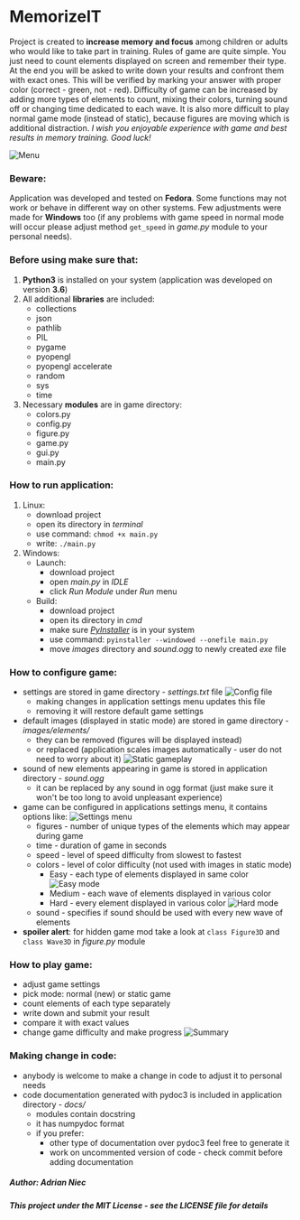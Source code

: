 # MemorizeIT

Project is created to **increase memory and focus** among children or adults who would like to take part in training. 
Rules of game are quite simple. You just need to count elements displayed on screen and remember their type. At the end 
you will be asked to write down your results and confront them with exact ones. This will be verified by marking your 
answer with proper color (correct - green, not - red). Difficulty of game can be increased by adding more types of 
elements to count, mixing their colors, turning sound off or changing time dedicated to each wave. It is also more 
difficult to play normal game mode (instead of static), because figures are moving which is additional distraction. *I 
wish you enjoyable experience with game and best results in memory training. Good luck!*

![Menu](images/Menu.png)

### Beware: 
Application was developed and tested on **Fedora**. Some functions may not work or behave in different way on other 
systems. Few adjustments were made for **Windows** too (if any problems with game speed in normal mode will occur 
please adjust method `get_speed` in *game.py* module to your personal needs).

### Before using make sure that:
1. **Python3** is installed on your system (application was developed on version **3.6**)
2. All additional **libraries** are included:
    - collections
	- json
	- pathlib
	- PIL
	- pygame
	- pyopengl
	- pyopengl accelerate
	- random
	- sys
	- time
3. Necessary **modules** are in game directory:
	- colors.py
	- config.py
    - figure.py
	- game.py
	- gui.py
	- main.py


### How to run application:
1. Linux:
    - download project
    - open its directory in *terminal*
    - use command: `chmod +x main.py`
    - write: `./main.py`
2. Windows:
    - Launch:
        - download project
        - open *main.py* in *IDLE*
        - click *Run Module* under *Run* menu
    - Build:
        - download project
        - open its directory in *cmd*
        - make sure [*PyInstaller*](https://pyinstaller.readthedocs.io/en/stable/installation.html) is in your system
        - use command: `pyinstaller --windowed --onefile main.py`
        - move *images* directory and *sound.ogg* to newly created *exe* file
        

### How to configure game:
- settings are stored in game directory - *settings.txt* file
	![Config file](images/Config.png)
	- making changes in application settings menu updates this file
	- removing it will restore default game settings
- default images (displayed in static mode) are stored in game directory - *images/elements/*
	- they can be removed (figures will be displayed instead)
	- or replaced (application scales images automatically - user do not need to worry about it)
	![Static gameplay](images/Static.png)
- sound of new elements appearing in game is stored in application directory - *sound.ogg*
	- it can be replaced by any sound in ogg format (just make sure it won't be too long to avoid unpleasant experience)
- game can be configured in applications settings menu, it contains options like:
![Settings menu](images/Settings.png)
	- figures - number of unique types of the elements which may appear during game
	- time - duration of game in seconds
	- speed - level of speed difficulty from slowest to fastest
	- colors - level of color difficulty (not used with images in static mode)
		- Easy - each type of elements displayed in same color
		![Easy mode](images/Easy.png)
		- Medium - each wave of elements displayed in various color
		- Hard - every element displayed in various color
		![Hard mode](images/Hard.png)
	- sound - specifies if sound should be used with every new wave of elements
- **spoiler alert**: for hidden game mod take a look at `class Figure3D` and `class Wave3D` in *figure.py* module

### How to play game:
- adjust game settings
- pick mode: normal (new) or static game
- count elements of each type separately
- write down and submit your result
- compare it with exact values
- change game difficulty and make progress
![Summary](images/Summary.png)

### Making change in code:
- anybody is welcome to make a change in code to adjust it to personal needs
- code documentation generated with pydoc3 is included in application directory - *docs/*
	- modules contain docstring
	- it has numpydoc format
	- if you prefer:
		- other type of documentation over pydoc3 feel free to generate it
		- work on uncommented version of code - check commit before adding documentation


##### Author: Adrian Niec
##### This project under the MIT License - see the LICENSE file for details
